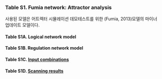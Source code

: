 ### Table S1. Fumia network: Attractor analysis
사용된 모델은 어트렉터 시뮬레이션 데모테스트를 위한 (Fumia, 2013)모델의 마이너 업데이트 모델이다.

#### Table S1A. Logical network model

#### Table S1B. Regulation network model

#### Table S1C. [Input combinations](http://gofile.me/3gpVt/mxCUuWNwI)

#### Table S1D. [Scanning results](http://gofile.me/3gpVt/d7CONnt4k)
